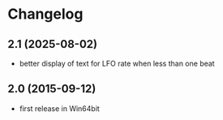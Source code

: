 # Changelog


## 2.1 (2025-08-02)
- better display of text for LFO rate when less than one beat

## 2.0 (2015-09-12)
- first release in Win64bit
